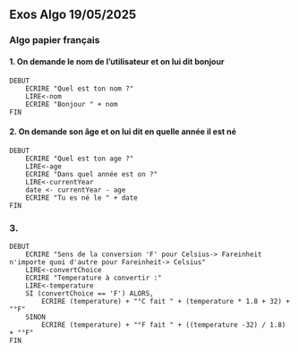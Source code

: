 
## Exos Algo 19/05/2025


### Algo papier français


#### 1. On demande le nom de l’utilisateur et on lui dit bonjour
```
DEBUT
	ECRIRE "Quel est ton nom ?"
	LIRE<-nom
	ECRIRE "Bonjour " + nom
FIN
```

#### 2. On demande son âge et on lui dit en quelle année il est né
```
DEBUT
	ECRIRE "Quel est ton age ?"
	LIRE<-age
	ECRIRE "Dans quel année est on ?"
	LIRE<-currentYear
	date <- currentYear - age
	ECRIRE "Tu es né le " + date
FIN
```

### 3.
```
DEBUT
	ECRIRE "Sens de la conversion 'F' pour Celsius-> Fareinheit n'importe quoi d'autre pour Fareinheit-> Celsius"
	LIRE<-convertChoice
	ECRIRE "Temperature à convertir :"
	LIRE<-temperature
	SI (convertChoice == 'F') ALORS,
		ECRIRE (temperature) + "°C fait " + (temperature * 1.8 + 32) + "°F"
	SINON
		ECRIRE (temperature) + "°F fait " + ((temperature -32) / 1.8) + "°F"
FIN

```